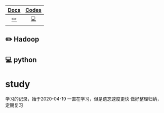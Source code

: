 | [Docs](https://github.com/zhouxiaoyuan/study/blob/master/docs/readme.md) | [Codes](https://github.com/zhouxiaoyuan/study/blob/master/codes/readme.md) | 
| :---: | :----: | 
| [:pencil2:](#pencil2-Hadoop) | [:computer:](#computer-python) |

## :pencil2: Hadoop

## :computer: python
















# study
学习的记录，始于2020-04-19
一直在学习，但是遗忘速度更快
做好整理归纳，定期复习
